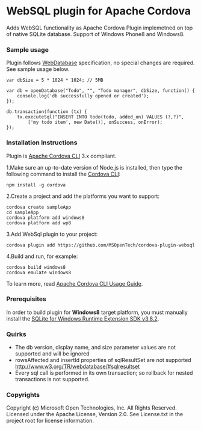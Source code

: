 WebSQL plugin for Apache Cordova
==================================
Adds WebSQL functionality as Apache Cordova Plugin implemetned on top of native SQLite database. Support of Windows Phone8 and Windows8.

### Sample usage ###

Plugin follows [WebDatabase](http://www.w3.org/TR/webdatabase/) specification, no special changes are required. See sample usage below.

    var dbSize = 5 * 1024 * 1024; // 5MB

    var db = openDatabase("Todo", "", "Todo manager", dbSize, function() {
        console.log('db successfully opened or created');
    });

    db.transaction(function (tx) {
        tx.executeSql("INSERT INTO todo(todo, added_on) VALUES (?,?)",
            ['my todo item', new Date()], onSuccess, onError);
    });

### Installation Instructions ###

Plugin is [Apache Cordova CLI](http://cordova.apache.org/docs/en/edge/guide_cli_index.md.html) 3.x compliant. 

1.Make sure an up-to-date version of Node.js is installed, then type the following command to install the [Cordova CLI](https://github.com/apache/cordova-cli):
    
    npm install -g cordova

2.Create a project and add the platforms you want to support:

    cordova create sampleApp
    cd sampleApp
    cordova platform add windows8
    cordova platform add wp8

3.Add WebSql plugin to your project:

    cordova plugin add https://github.com/MSOpenTech/cordova-plugin-websql

4.Build and run, for example:

    cordova build windows8
    cordova emulate windows8

To learn more, read [Apache Cordova CLI Usage Guide](http://cordova.apache.org/docs/en/edge/guide_cli_index.md.html).
 
### Prerequisites ###

In order to build plugin for __Windows8__ target platform, you must manually install the [SQLite for Windows Runtime Extension SDK v3.8.2](http://sqlite.org/2013/sqlite-winrt-3080200.vsix).

### Quirks ###
 * The db version, display name, and size parameter values are not supported and will be ignored
 * rowsAffected and insertId properties of sqlResultSet are not supported http://www.w3.org/TR/webdatabase/#sqlresultset 
 * Every sql call is performed in its own transaction; so rollback for nested transactions is not supported.

### Copyrights ###
Copyright (c) Microsoft Open Technologies, Inc. All Rights Reserved.
Licensed under the Apache License, Version 2.0. See License.txt in the project root for license information.
